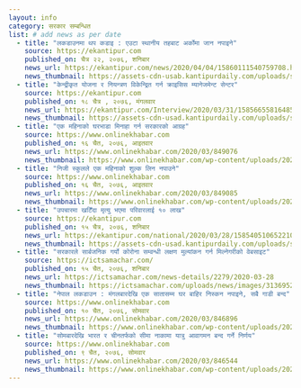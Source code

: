 ```yaml
---
layout: info
category: सरकार सम्बन्धित
list: # add news as per date
  - title: "लकडाउनमा थप कडाइ : एउटा स्थानीय तहबाट अर्कोमा जान नपाइने"
    source: https://ekantipur.com
    published_on: चैत्र २२, २०७६, शनिबार
    news_url: https://ekantipur.com/news/2020/04/04/15860111540759708.html
    news_thumbnail: https://assets-cdn-usab.kantipurdaily.com/uploads/source/news/kantipur/2020/third-party/cabinetmeeting-0442020034048-1000x0.jpg
  - title: "केन्द्रीकृत योजना र नियन्त्रण विकेन्द्रित गर्न क्राइसिस म्यानेजमेन्ट सेन्टर"
    source: https://ekantipur.com
    published_on: १८ चैत्र , २०७६, मंगलवार
    news_url: https://ekantipur.com/Interview/2020/03/31/158566558164859308.html
    news_thumbnail: https://assets-cdn-usad.kantipurdaily.com/uploads/source/news/kantipur/2020/third-party/ishwor-pokhrel10-2022018105653-1000x0-2332018030741-1000x0-0512019075206-1000x0-3132020043827-1000x0.jpg
  - title: "एक महिनाको घरभाडा मिनाहा गर्न सरकारको आग्रह"
    source: https://www.onlinekhabar.com
    published_on: १६ चैत, २०७६, आइतवार
    news_url: https://www.onlinekhabar.com/2020/03/849076
    news_thumbnail: https://www.onlinekhabar.com/wp-content/uploads/2020/03/House-Rent.jpg
  - title: "निजी स्कुलले एक महिनाको शुल्क लिन नपाउने"
    source: https://www.onlinekhabar.com
    published_on: १६ चैत, २०७६, आइतवार
    news_url: https://www.onlinekhabar.com/2020/03/849085
    news_thumbnail: https://www.onlinekhabar.com/wp-content/uploads/2020/03/Infrared-Thermometer-at-VS-Niketan-School-9.jpg
  - title: "उपचारमा खटिँदा मृत्यु भएमा परिवारलाई १० लाख"
    source: https://ekantipur.com
    published_on: १५ चैत्र, २०७६, शनिबार
    news_url: https://ekantipur.com/national/2020/03/28/15854051065221011.html
    news_thumbnail: https://assets-cdn-usad.kantipurdaily.com/uploads/source/news/kantipur/2020/third-party/godawori-2832020031811-1000x0.jpg
  - title: "सरकारले सार्बजनिक गर्यो कोरोना सम्वन्धी लक्षण मुल्यांकन गर्न मिल्नेगरीको वेबसाइट"
    source: https://ictsamachar.com/
    published_on: १५ चैत, २०७६, शनिबार
    news_url: https://ictsamachar.com/news-details/2279/2020-03-28
    news_thumbnail: https://ictsamachar.com/uploads/news/images/313695253report.jpeg
  - title: "नेपाल लकडाउन : मंगलबारदेखि एक सातासम्म घर बाहिर निस्कन नपाइने, सबै गाडी बन्द"
    source: https://www.onlinekhabar.com
    published_on: १० चैत, २०७६, सोमवार
    news_url: https://www.onlinekhabar.com/2020/03/846896
    news_thumbnail: https://www.onlinekhabar.com/wp-content/uploads/2020/03/covid-19-samiti-890.jpg
  - title: "सोमबारदेखि भारत र चीनतर्फको सीमा नाकामा यात्रु आवागमन बन्द गर्ने निर्णय"
    source: https://www.onlinekhabar.com
    published_on: ९ चैत, २०७६, सोमवार
    news_url: https://www.onlinekhabar.com/2020/03/846544
    news_thumbnail: https://www.onlinekhabar.com/wp-content/uploads/2020/03/Cabinet_Meeting.jpg
---
```


